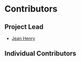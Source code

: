 # Contributors

## Project Lead

* [Jean Henry](https://github.com/ansjhenry)

## Individual Contributors

